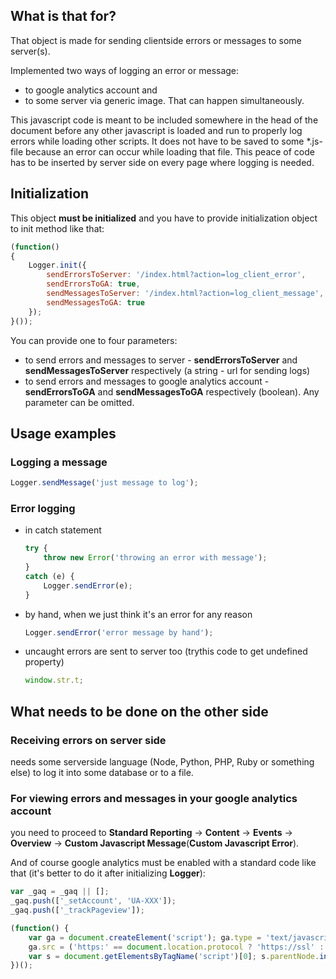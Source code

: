 ## What is that for?
That object is made for sending clientside errors or messages to some server(s).

Implemented two ways of logging an error or message:
* to google analytics account and
* to some server via generic image.
That can happen simultaneously.

This javascript code is meant to be included somewhere in the head of the document before any other javascript is loaded and run to properly log errors while loading other scripts.
It does not have to be saved to some *.js-file because an error can occur while loading that file.
This peace of code has to be inserted by server side on every page where logging is needed.

## Initialization
This object **must be initialized** and you have to provide initialization object to init method like that:
```javascript
(function()
{
	Logger.init({
		sendErrorsToServer: '/index.html?action=log_client_error',
		sendErrorsToGA: true,
		sendMessagesToServer: '/index.html?action=log_client_message',
		sendMessagesToGA: true
	});
}());
```
You can provide one to four parameters:
- to send errors and messages to server - **sendErrorsToServer** and **sendMessagesToServer** respectively (a string - url for sending logs)
- to send errors and messages to google analytics account - **sendErrorsToGA** and **sendMessagesToGA** respectively (boolean).
Any parameter can be omitted.

## Usage examples

### Logging a message
```javascript
Logger.sendMessage('just message to log');
```

### Error logging

* in catch statement
	```javascript
	try {
		throw new Error('throwing an error with message');
	}
	catch (e) {
		Logger.sendError(e);
	}
	```

* by hand, when we just think it's an error for any reason
	```javascript
	Logger.sendError('error message by hand');
	```

* uncaught errors are sent to server too (trythis code to get undefined property)
	```javascript
	window.str.t;
	```


## What needs to be done on the other side
### Receiving errors on server side
needs some serverside language (Node, Python, PHP, Ruby or something else) to log it into some database or to a file.


### For viewing errors and messages in your google analytics account
you need to proceed to **Standard Reporting** &rarr; **Content** &rarr; **Events** &rarr; **Overview** &rarr; **Custom Javascript Message**(**Custom Javascript Error**).

And of course google analytics must be enabled with a standard code like that (it's better to do it after initializing **Logger**):
```javascript
var _gaq = _gaq || [];
_gaq.push(['_setAccount', 'UA-XXX']);
_gaq.push(['_trackPageview']);

(function() {
    var ga = document.createElement('script'); ga.type = 'text/javascript'; ga.async = true;
    ga.src = ('https:' == document.location.protocol ? 'https://ssl' : 'http://www') + '.google-analytics.com/ga.js';
    var s = document.getElementsByTagName('script')[0]; s.parentNode.insertBefore(ga, s);
})();
```
